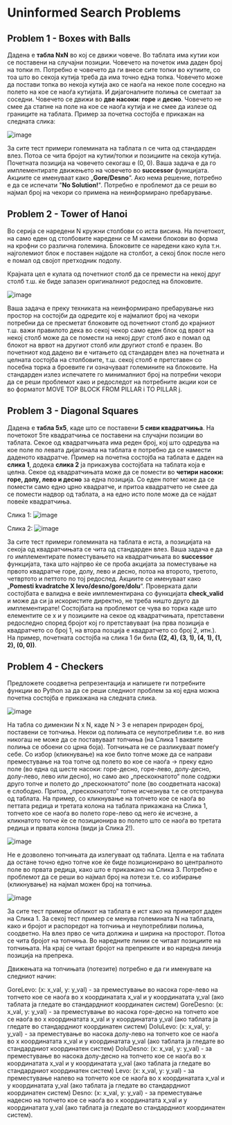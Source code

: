 # Uninformed Search Problems
## Problem 1 - Boxes with Balls
Дадена е **табла NxN** во кој се движи човече. Во таблата има кутии кои се поставени на случајни позиции. Човечето на почеток има даден број на топки m. Потребно е човечето да ги внесе сите топки во кутиите, со тоа што во секоја кутија треба да има точно една топка. Човечето може да постави топка во некоја кутија ако се наоѓа на некое поле соседно на полето на кое се наоѓа кутијата. И дијагоналните полиња се сметаат за соседни. Човечето се движи во **две насоки**: **горе** и **десно**. Човечето не смее да стапне на поле на кое се наоѓа кутија и не смее да излезе од границите на таблата. Пример за почетна состојба е прикажан на следната слика:

![image](https://github.com/user-attachments/assets/fc1d6d46-ffba-48f9-959d-1e6cc889a9bd)

За сите тест примери големината на таблата n се чита од стандарден влез. Потоа се чита бројот на кутии/топки и позициите на секоја кутија. Почетната позиција на човечето секогаш е (0, 0). Ваша задача е да го имплементирате движењето на човечето во **successor** функцијата. Акциите се именуваат како „**Gore/Desno**“. Ако нема решение, потребно е да се испечати "**No Solution!**". Потребно е проблемот да се реши во најмал број на чекори со примена на неинформирано пребарување.

## Problem 2 - Tower of Hanoi
Во серија се наредени N кружни столбови со иста висина. На почетокот, на само еден од столбовите наредени се M камени блокови во форма на крофни со различна големина. Блоковите се наредени како кула т.н. најголемиот блок е поставен најдоле на столбот, а секој блок после него е помал од својот претходник подолу.

Крајната цел е кулата од почетниот столб да се премести на некој друг столб т.ш. ќе биде запазен оригиналниот редослед на блоковите.

![image](https://github.com/user-attachments/assets/3a503975-117a-49fe-bd88-43ce8a6b0c6b)

Ваша задача е преку техниката на неинформирано пребарување низ простор на состојби да одредите кој е најмалиот број на чекори потребни да се пресметат блоковите од почетниот столб до крајниот т.ш. важи правилото дека во секој чекор само еден блок од врвот на некој столб може да се помести на некој друг столб ако е помал од блокот на врвот на другиот столб или другиот столб е празен. Во почетниот код дадено ви е читањето од стандарден влез на почетната и целната состојба на столбовите, т.ш. секој столб е претставен со посебна торка а броевите ги означуваат големините на блоковите. На стандарден излез испечатете го минималниот број на потребни чекори да се реши проблемот како и редоследот на потребните акции кои се во форматот MOVE TOP BLOCK FROM PILLAR i TO PILLAR j.

## Problem 3 - Diagonal Squares
Дадена е **табла 5x5**, каде што се поставени **5 сиви квадратчиња**. На почетокот 5те квадратчиња се поставени на случајни позиции во таблата. Секое од квадратчињата има реден број, кој што одредува на кое поле по левата дијагонала на таблата е потребно да се намести даденото квадратче. Пример на почетна состојба на таблата е даден на **слика 1**, додека **слика 2** ја прикажува состојбата на таблата која е целна. Секое од квадратчињата може да се помести во **четири насоки: горе, долу, лево и десно** за една позиција. Со еден потег може да се помести само едно црно квадратче, и притоа квадратчето не смее да се помести надвор од таблата, а на едно исто поле може да се најдат повеќе квадратчиња.  

Слика 1:
![image](https://github.com/user-attachments/assets/8ff6000e-1263-435e-a7e5-ffe57c9dc879)

Слика 2:
![image](https://github.com/user-attachments/assets/2c7a7a31-d993-47f5-aa48-d351aa547c70)

За сите тест примери големината на таблата е иста, а позицијата на секоја од квадратчињата се чита од стандарден влез. Ваша задача е да го имплементирате поместувањето на квадратчињата во **successor** функцијата, така што најпрво ќе се проба акцијата за поместување на првото квадратче горе, долу, лево и десно, потоа на второто, третото, четвртото и петтото по тој редослед. Акциите се именуваат како „**Pomesti kvadratche X levo/desno/gore/dolu**“. Проверката дали состојбата е валидна е веќе имплементирана со функцијата **check_valid** и може да си ја искористите директно, не треба ништо друго да имплементирате! Состојбата на проблемот се чува во торка каде што елементите се x и y позициите на секое од квадратчињата, претставени редоследно според бројот кој го претставуваат (на прва позиција е квадратчето со број 1, на втора позција е квадратчето со број 2, итн.). На пример, почетната состојба на слика 1 би била **((2, 4), (3, 1), (4, 1), (1, 2), (0, 0))**. 

## Problem 4 - Checkers
Предложете соодветна репрезентација и напишете ги потребните функции во Python за да се реши следниот проблем за кој една можна почетна состојба е прикажана на следната слика.

![image](https://github.com/user-attachments/assets/f83e73f6-35b3-46f9-80e2-fb3204925b20)

На табла со димензии N x N, каде N > 3 е непарен природен број, поставени се топчиња. Некои од полињата се неупотребливи т.е. во нив никогаш не може да се поставуваат топчиња (на Слика 1 ваквите полиња се обоени со црна боја). Топчињата не се разликуваат помеѓу себе. Со избор (кликнување) на кое било топче може да се направи преместување на тоа топче од полето во кое се наоѓа -> преку едно поле (во една од шесте насоки: горе-десно, горе-лево, долу-десно, долу-лево, лево или десно), но само ако „прескокнатото“ поле содржи друго топче и полето до „прескокнатото“ поле (во соодветната насока) е слободно. Притоа, „прескокнатото“ топче исчезнува т.е се отстранува од таблата. На пример, со кликнување на топчето кое се наоѓа во петтата редица и третата колона на таблата прикажана на Слика 1, топчето кое се наоѓа во полето горе-лево од него ќе исчезне, а кликнатото топче ќе се позиционира во полето што се наоѓа во третата редица и првата колона (види ја Слика 2!).

![image](https://github.com/user-attachments/assets/e06c6272-1e54-43be-bf8b-c382789f06f8)

Не е дозволено топчињата да излегуваат од таблата. Целта е на таблата да остане точно едно топче кое ќе биде позиционирано во централното поле во првата редица, како што е прикажано на Слика 3. Потребно е проблемот да се реши во најмал број на потези т.е. со избирање (кликнување) на најмал можен број на топчиња.

![image](https://github.com/user-attachments/assets/8b8b729c-15c5-4815-9da4-31ddb0728c9e)

За сите тест примери обликот на таблата е ист како на примерот даден на Слика 1. За секој тест пример се менува големината N на таблата, како и бројот и распоредот на топчиња и неупотребливи полиња, соодветно. На влез прво се чита должина и ширина на просторот. Потоа се чита бројот на топчиња. Во наредните линии се читаат позициите на топчињата. На крај се читаат бројот на препреките и во наредна линија позиција на препрека.

Движењата на топчињата (потезите) потребно е да ги именувате на следниот начин: 

GoreLevo: (x: x_val, y: y_val) - за преместување во насока горе-лево на топчето кое се наоѓа во x координатата x_val и y координатата y_val (ако таблата ја гледате во стандардниот координатен систем) 
GoreDesno: (x: x_val, y: y_val) - за преместување во насока горе-десно на топчето кое се наоѓа во x координатата x_val и y координатата y_val (ако таблата ја гледате во стандардниот координатен систем) 
DoluLevo: (x: x_val, y: y_val) - за преместување во насока долу-лево на топчето кое се наоѓа во x координатата x_val и y координатата y_val (ако таблата ја гледате во стандардниот координатен систем) 
DoluDesno: (x: x_val, y: y_val) - за преместување во насока долу-десно на топчето кое се наоѓа во x координатата x_val и y координатата y_val (ако таблата ја гледате во стандардниот координатен систем) 
Levo: (x: x_val, y: y_val) - за преместување налево на топчето кое се наоѓа во x координатата x_val и y координатата y_val (ако таблата ја гледате во стандардниот координатен систем) 
Desno: (x: x_val, y: y_val) - за преместување надесно на топчето кое се наоѓа во x координатата x_val и y координатата y_val (ако таблата ја гледате во стандардниот координатен систем).
